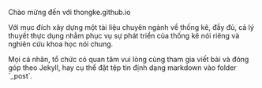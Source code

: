 <a name="ch%C3%A0o-m%E1%BB%ABng-%C4%91%E1%BA%BFn-v%E1%BB%9Bi-thongkegithubio" class="anchor" href="#ch%C3%A0o-m%E1%BB%ABng-%C4%91%E1%BA%BFn-v%E1%BB%9Bi-thongkegithubio"><span class="octicon octicon-link"></span></a>Chào mừng đến với thongke.github.io</h3>

<p>Với mục đích xây dựng một tài liệu chuyên ngành về thống kê, đầy đủ, cả lý thuyết thực dụng nhằm phục vụ sự phát triển của thống kê nói riêng và nghiên cứu khoa học nói chung.</p>

<p>Mọi cá nhân, tổ chức có quan tâm vui lòng cùng tham gia viết bài và đóng góp theo  Jekyll,  hay cụ thể đặt tệp tin định dạng markdown vào folder `_post`. </p>
